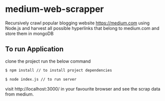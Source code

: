 # medium-web-scrapper
Recursively crawl popular blogging website https://medium.com using Node.js and harvest all possible hyperlinks that belong to medium.com and store them in mongoDB

## To run Application

clone the project run the below command

```bash
$ npm install // to install project dependencies

$ node index.js // to run server
```

visit http://localhost:3000/ in your favourite browser and see the scrap data from medium.

